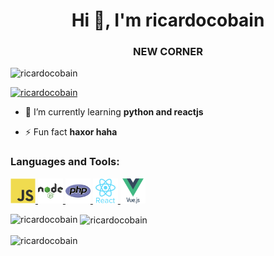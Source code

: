 <h1 align="center">Hi 👋, I'm ricardocobain</h1>
<h3 align="center">NEW CORNER</h3>

<p align="left"> <img src="https://komarev.com/ghpvc/?username=ricardocobain&label=Profile%20views&color=0e75b6&style=flat" alt="ricardocobain" /> </p>

<p align="left"> <a href="https://github.com/ryo-ma/github-profile-trophy"><img src="https://github-profile-trophy.vercel.app/?username=ricardocobain" alt="ricardocobain" /></a> </p>

- 🌱 I’m currently learning **python and reactjs**

- ⚡ Fun fact **haxor haha**

<p align="left">
</p>

<h3 align="left">Languages and Tools:</h3>
<p align="left"> <a href="https://developer.mozilla.org/en-US/docs/Web/JavaScript" target="_blank" rel="noreferrer"> <img src="https://raw.githubusercontent.com/devicons/devicon/master/icons/javascript/javascript-original.svg" alt="javascript" width="40" height="40"/> </a> <a href="https://nodejs.org" target="_blank" rel="noreferrer"> <img src="https://raw.githubusercontent.com/devicons/devicon/master/icons/nodejs/nodejs-original-wordmark.svg" alt="nodejs" width="40" height="40"/> </a> <a href="https://www.php.net" target="_blank" rel="noreferrer"> <img src="https://raw.githubusercontent.com/devicons/devicon/master/icons/php/php-original.svg" alt="php" width="40" height="40"/> </a> <a href="https://reactjs.org/" target="_blank" rel="noreferrer"> <img src="https://raw.githubusercontent.com/devicons/devicon/master/icons/react/react-original-wordmark.svg" alt="react" width="40" height="40"/> </a> <a href="https://vuejs.org/" target="_blank" rel="noreferrer"> <img src="https://raw.githubusercontent.com/devicons/devicon/master/icons/vuejs/vuejs-original-wordmark.svg" alt="vuejs" width="40" height="40"/> </a> </p>

<p><img align="left" src="https://github-readme-stats.vercel.app/api/top-langs?username=ricardocobain&show_icons=true&locale=en&layout=compact" alt="ricardocobain" /></p>

<p>&nbsp;<img align="center" src="https://github-readme-stats.vercel.app/api?username=ricardocobain&show_icons=true&locale=en" alt="ricardocobain" /></p>

<p><img align="center" src="https://github-readme-streak-stats.herokuapp.com/?user=ricardocobain&" alt="ricardocobain" /></p>
